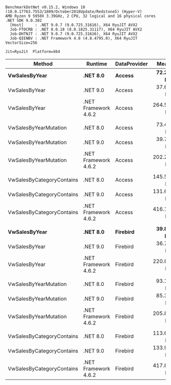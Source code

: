 ```

BenchmarkDotNet v0.15.2, Windows 10 (10.0.17763.7553/1809/October2018Update/Redstone5) (Hyper-V)
AMD Ryzen 9 5950X 3.39GHz, 2 CPU, 32 logical and 16 physical cores
.NET SDK 9.0.302
  [Host]     : .NET 9.0.7 (9.0.725.31616), X64 RyuJIT AVX2
  Job-FTOCRB : .NET 8.0.18 (8.0.1825.31117), X64 RyuJIT AVX2
  Job-DHTNJT : .NET 9.0.7 (9.0.725.31616), X64 RyuJIT AVX2
  Job-QIENBV : .NET Framework 4.8 (4.8.4795.0), X64 RyuJIT VectorSize=256

Jit=RyuJit  Platform=X64  

```
| Method                    | Runtime              | DataProvider | Mean      | Allocated |
|-------------------------- |--------------------- |------------- |----------:|----------:|
| **VwSalesByYear**             | **.NET 8.0**             | **Access**       |  **72.25 μs** |  **36.59 KB** |
| VwSalesByYear             | .NET 9.0             | Access       |  37.61 μs |  36.17 KB |
| VwSalesByYear             | .NET Framework 4.6.2 | Access       | 264.53 μs |  64.01 KB |
|                           |                      |              |           |           |
| VwSalesByYearMutation     | .NET 8.0             | Access       |  73.44 μs |  37.96 KB |
| VwSalesByYearMutation     | .NET 9.0             | Access       |  39.76 μs |  39.18 KB |
| VwSalesByYearMutation     | .NET Framework 4.6.2 | Access       | 202.24 μs |  68.17 KB |
|                           |                      |              |           |           |
| VwSalesByCategoryContains | .NET 8.0             | Access       | 145.58 μs |  58.88 KB |
| VwSalesByCategoryContains | .NET 9.0             | Access       | 131.68 μs |  59.67 KB |
| VwSalesByCategoryContains | .NET Framework 4.6.2 | Access       | 416.17 μs | 101.79 KB |
|                           |                      |              |           |           |
| **VwSalesByYear**             | **.NET 8.0**             | **Firebird**     |  **39.89 μs** |     **36 KB** |
| VwSalesByYear             | .NET 9.0             | Firebird     |  36.75 μs |   36.1 KB |
| VwSalesByYear             | .NET Framework 4.6.2 | Firebird     | 220.86 μs |  63.99 KB |
|                           |                      |              |           |           |
| VwSalesByYearMutation     | .NET 8.0             | Firebird     |  93.18 μs |  38.47 KB |
| VwSalesByYearMutation     | .NET 9.0             | Firebird     |  85.33 μs |  38.61 KB |
| VwSalesByYearMutation     | .NET Framework 4.6.2 | Firebird     | 205.81 μs |  68.17 KB |
|                           |                      |              |           |           |
| VwSalesByCategoryContains | .NET 8.0             | Firebird     | 113.66 μs |  58.28 KB |
| VwSalesByCategoryContains | .NET 9.0             | Firebird     | 133.99 μs |  59.19 KB |
| VwSalesByCategoryContains | .NET Framework 4.6.2 | Firebird     | 417.86 μs | 101.79 KB |
